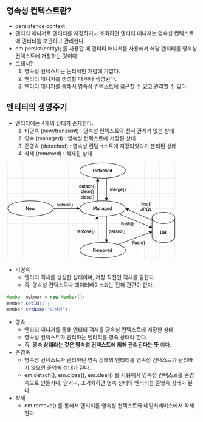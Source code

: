 ## 영속성 컨텍스트란?

* persistence context
* 엔티티 매니저로 엔티티를 저장하거나 조회하면 엔티티 매니저는 영속성 컨텍스트에 엔티티를 보관하고 관리한다.
* em.persist(entity); 를 사용할 때 엔티티 매니저를 사용해서 해당 엔티티를 영속성 컨텍스트에 저장하는 것이다.
* 그래서?
    1. 영속성 컨텍스트는 논리적인 개념에 가깝다.
    2. 엔티티 매니저를 생성할 때 하나 생성된다.
    3. 엔티티 매니저를 통해서 영속성 컨텍스트에 접근할 수 있고 관리할 수 있다.

## 엔티티의 생명주기

* 엔티티에는 4개의 상태가 존재한다.
    1. 비영속 (new/transient) : 영속성 컨텍스트와 전혀 관계가 없는 상태
    2. 영속 (managed) : 영속성 컨텍스트에 저장된 상태
    3. 준영속 (detached) : 영속성 컨텓ㄱ스트에 저장되었다가 분리된 상태
    4. 삭제 (removed) : 삭제된 상태

![entity life cycle](../images/2.%20entity%20life%20cycle.png)

* 비영속
    * 엔티티 객체를 생성한 상태이며, 저장 직전인 객체를 말한다.
    * 즉, 영속성 컨텍스트나 데이터베이스와는 전혀 관련이 없다.

```java
Member mebmer = new Member();
member.setId(1);
member.setName("오성진");
```

* 영속
    * 엔티티 매니저를 통해 엔티티 객체를 영속성 컨텍스트에 저장한 상태.
    * 영속성 컨텍스트가 관리하는 엔티티를 영속 상태라 한다.
    * 즉, **영속 상태라는 것은 영속성 컨텍스트에 의해 관리된다는 뜻** 이다.
* 준영속
    * 영속성 컨텍스트가 관리하던 영속 상태의 엔티티를 영속성 컨텍스트가 관리하지 않으면 준영속 상태가 된다.
    * em.detach(), em.close(), em.clear() 를 사용해서 영속성 컨텍스트를 준영속으로 만들거나, 닫거나, 초기화하면 영속 상태의 엔티티는 준영속 상태가 된다.
* 삭제
    * em.remove() 를 통해서 엔티티를 영속성 컨텍스트와 데잍처베이스에서 삭제한다.
